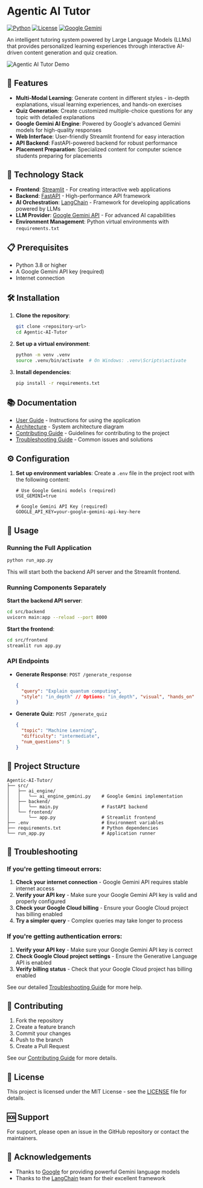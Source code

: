 # Agentic AI Tutor

[![Python](https://img.shields.io/badge/Python-3.8%2B-blue)](https://www.python.org/)
[![License](https://img.shields.io/badge/License-MIT-green)](LICENSE)
[![Google Gemini](https://img.shields.io/badge/Google-Gemini-blue)](https://ai.google/discover/gemini/)

An intelligent tutoring system powered by Large Language Models (LLMs) that provides personalized learning experiences through interactive AI-driven content generation and quiz creation.

![Agentic AI Tutor Demo](https://via.placeholder.com/800x400.png?text=Agentic+AI+Tutor+Interface)

## 🌟 Features

- **Multi-Modal Learning**: Generate content in different styles - in-depth explanations, visual learning experiences, and hands-on exercises
- **Quiz Generation**: Create customized multiple-choice questions for any topic with detailed explanations
- **Google Gemini AI Engine**: Powered by Google's advanced Gemini models for high-quality responses
- **Web Interface**: User-friendly Streamlit frontend for easy interaction
- **API Backend**: FastAPI-powered backend for robust performance
- **Placement Preparation**: Specialized content for computer science students preparing for placements

## 🚀 Technology Stack

- **Frontend**: [Streamlit](https://streamlit.io/) - For creating interactive web applications
- **Backend**: [FastAPI](https://fastapi.tiangolo.com/) - High-performance API framework
- **AI Orchestration**: [LangChain](https://www.langchain.com/) - Framework for developing applications powered by LLMs
- **LLM Provider**: [Google Gemini API](https://ai.google/discover/gemini/) - For advanced AI capabilities
- **Environment Management**: Python virtual environments with `requirements.txt`

## 📋 Prerequisites

- Python 3.8 or higher
- A Google Gemini API key (required)
- Internet connection

## 🛠️ Installation

1. **Clone the repository**:

   ```bash
   git clone <repository-url>
   cd Agentic-AI-Tutor
   ```

2. **Set up a virtual environment**:

   ```bash
   python -m venv .venv
   source .venv/bin/activate  # On Windows: .venv\Scripts\activate
   ```

3. **Install dependencies**:
   ```bash
   pip install -r requirements.txt
   ```

## 📚 Documentation

- [User Guide](docs/user_guide.md) - Instructions for using the application
- [Architecture](docs/architecture.md) - System architecture diagram
- [Contributing Guide](docs/contributing.md) - Guidelines for contributing to the project
- [Troubleshooting Guide](docs/troubleshooting.md) - Common issues and solutions

## ⚙️ Configuration

1. **Set up environment variables**:
   Create a `.env` file in the project root with the following content:

   ```env
   # Use Google Gemini models (required)
   USE_GEMINI=true

   # Google Gemini API Key (required)
   GOOGLE_API_KEY=your-google-gemini-api-key-here
   ```

## 🎯 Usage

### Running the Full Application

```bash
python run_app.py
```

This will start both the backend API server and the Streamlit frontend.

### Running Components Separately

**Start the backend API server**:

```bash
cd src/backend
uvicorn main:app --reload --port 8000
```

**Start the frontend**:

```bash
cd src/frontend
streamlit run app.py
```

### API Endpoints

- **Generate Response**: `POST /generate_response`

  ```json
  {
    "query": "Explain quantum computing",
    "style": "in_depth" // Options: "in_depth", "visual", "hands_on"
  }
  ```

- **Generate Quiz**: `POST /generate_quiz`
  ```json
  {
    "topic": "Machine Learning",
    "difficulty": "intermediate",
    "num_questions": 5
  }
  ```

## 📁 Project Structure

```
Agentic-AI-Tutor/
├── src/
│   ├── ai_engine/
│   │   └── ai_engine_gemini.py    # Google Gemini implementation
│   ├── backend/
│   │   └── main.py                # FastAPI backend
│   └── frontend/
│       └── app.py                 # Streamlit frontend
├── .env                           # Environment variables
├── requirements.txt               # Python dependencies
└── run_app.py                     # Application runner
```

## 🚨 Troubleshooting

### If you're getting timeout errors:

1. **Check your internet connection** - Google Gemini API requires stable internet access
2. **Verify your API key** - Make sure your Google Gemini API key is valid and properly configured
3. **Check your Google Cloud billing** - Ensure your Google Cloud project has billing enabled
4. **Try a simpler query** - Complex queries may take longer to process

### If you're getting authentication errors:

1. **Verify your API key** - Make sure your Google Gemini API key is correct
2. **Check Google Cloud project settings** - Ensure the Generative Language API is enabled
3. **Verify billing status** - Check that your Google Cloud project has billing enabled

See our detailed [Troubleshooting Guide](docs/troubleshooting.md) for more help.

## 🤝 Contributing

1. Fork the repository
2. Create a feature branch
3. Commit your changes
4. Push to the branch
5. Create a Pull Request

See our [Contributing Guide](docs/contributing.md) for more details.

## 📄 License

This project is licensed under the MIT License - see the [LICENSE](LICENSE) file for details.

## 🆘 Support

For support, please open an issue in the GitHub repository or contact the maintainers.

## 🙏 Acknowledgements

- Thanks to [Google](https://ai.google/) for providing powerful Gemini language models
- Thanks to the [LangChain](https://www.langchain.com/) team for their excellent framework
